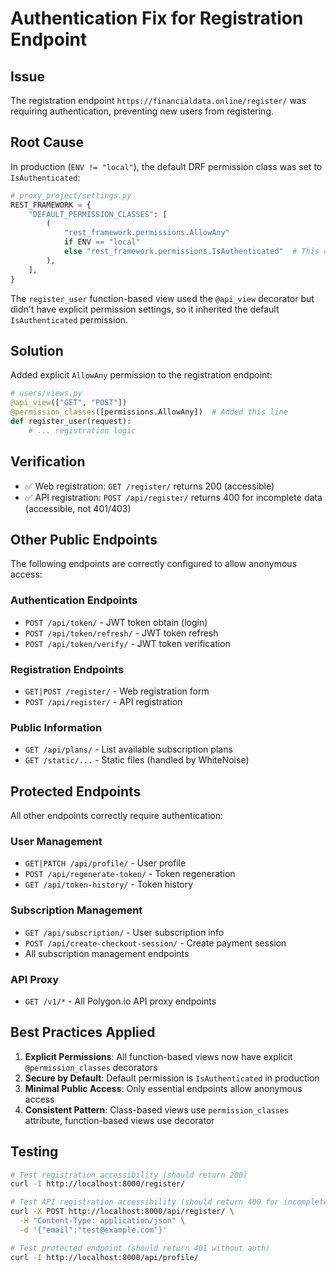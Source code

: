 # Authentication Fix for Registration Endpoint

## Issue
The registration endpoint `https://financialdata.online/register/` was requiring authentication, preventing new users from registering.

## Root Cause
In production (`ENV != "local"`), the default DRF permission class was set to `IsAuthenticated`:

```python
# proxy_project/settings.py
REST_FRAMEWORK = {
    "DEFAULT_PERMISSION_CLASSES": [
        (
            "rest_framework.permissions.AllowAny"
            if ENV == "local"
            else "rest_framework.permissions.IsAuthenticated"  # This caused the issue
        ),
    ],
}
```

The `register_user` function-based view used the `@api_view` decorator but didn't have explicit permission settings, so it inherited the default `IsAuthenticated` permission.

## Solution
Added explicit `AllowAny` permission to the registration endpoint:

```python
# users/views.py
@api_view(["GET", "POST"])
@permission_classes([permissions.AllowAny])  # Added this line
def register_user(request):
    # ... registration logic
```

## Verification
- ✅ Web registration: `GET /register/` returns 200 (accessible)
- ✅ API registration: `POST /api/register/` returns 400 for incomplete data (accessible, not 401/403)

## Other Public Endpoints
The following endpoints are correctly configured to allow anonymous access:

### Authentication Endpoints
- `POST /api/token/` - JWT token obtain (login)
- `POST /api/token/refresh/` - JWT token refresh
- `POST /api/token/verify/` - JWT token verification

### Registration Endpoints
- `GET|POST /register/` - Web registration form
- `POST /api/register/` - API registration

### Public Information
- `GET /api/plans/` - List available subscription plans
- `GET /static/...` - Static files (handled by WhiteNoise)

## Protected Endpoints
All other endpoints correctly require authentication:

### User Management
- `GET|PATCH /api/profile/` - User profile
- `POST /api/regenerate-token/` - Token regeneration
- `GET /api/token-history/` - Token history

### Subscription Management
- `GET /api/subscription/` - User subscription info
- `POST /api/create-checkout-session/` - Create payment session
- All subscription management endpoints

### API Proxy
- `GET /v1/*` - All Polygon.io API proxy endpoints

## Best Practices Applied

1. **Explicit Permissions**: All function-based views now have explicit `@permission_classes` decorators
2. **Secure by Default**: Default permission is `IsAuthenticated` in production
3. **Minimal Public Access**: Only essential endpoints allow anonymous access
4. **Consistent Pattern**: Class-based views use `permission_classes` attribute, function-based views use decorator

## Testing
```bash
# Test registration accessibility (should return 200)
curl -I http://localhost:8000/register/

# Test API registration accessibility (should return 400 for incomplete data, not 401)
curl -X POST http://localhost:8000/api/register/ \
  -H "Content-Type: application/json" \
  -d '{"email":"test@example.com"}'

# Test protected endpoint (should return 401 without auth)
curl -I http://localhost:8000/api/profile/
``` 